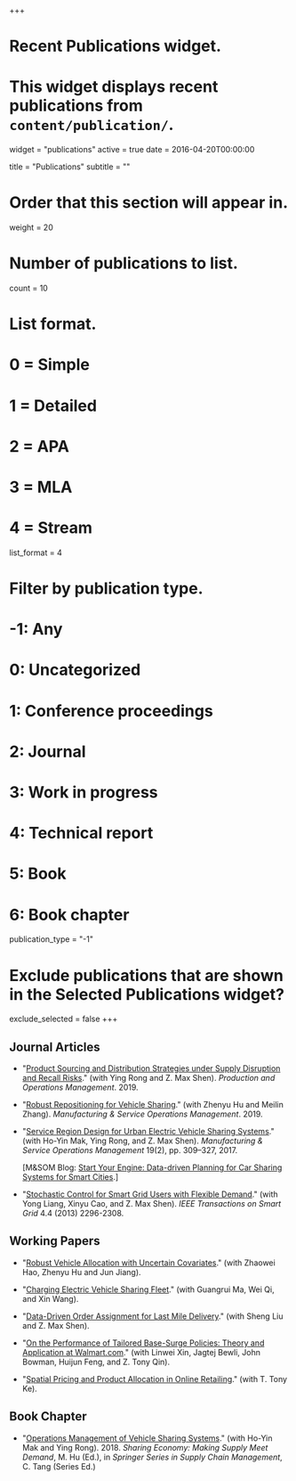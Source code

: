 +++
# Recent Publications widget.
# This widget displays recent publications from `content/publication/`.
widget = "publications"
active = true
date = 2016-04-20T00:00:00

title = "Publications"
subtitle = ""

# Order that this section will appear in.
weight = 20

# Number of publications to list.
count = 10

# List format.
#   0 = Simple
#   1 = Detailed
#   2 = APA
#   3 = MLA
#   4 = Stream
list_format = 4

# Filter by publication type.
# -1: Any
#  0: Uncategorized
#  1: Conference proceedings
#  2: Journal
#  3: Work in progress
#  4: Technical report
#  5: Book
#  6: Book chapter
publication_type = "-1"

# Exclude publications that are shown in the Selected Publications widget?
exclude_selected = false
+++
## Journal Articles
* "[Product Sourcing and Distribution Strategies under Supply Disruption and Recall Risks](https://doi.org/10.1111/poms.13065)." (with Ying Rong and Z. Max Shen). *Production and Operations Management*. 2019.


* "[Robust Repositioning for Vehicle Sharing](https://doi.org/10.1287/msom.2018.0734)." (with Zhenyu Hu and Meilin Zhang). *Manufacturing & Service Operations Management*. 2019.

* "[Service Region Design for Urban Electric Vehicle Sharing Systems](http://dx.doi.org/10.1287/msom.2016.0611)." (with Ho-Yin Mak, Ying Rong, and Z. Max Shen). *Manufacturing & Service Operations Management* 19(2), pp. 309–327, 2017.

	[M&SOM Blog: [Start Your Engine: Data-driven Planning for Car Sharing Systems for Smart Cities](https://www.informs.org/Blogs/M-SOM-Blogs/M-SOM-Review/Start-Your-Engine-Data-driven-Planning-for-Car-Sharing-Systems-for-Smart-Cities).]

* "[Stochastic Control for Smart Grid Users with Flexible Demand](https://ieeexplore.ieee.org/document/6558842)." (with Yong Liang, Xinyu Cao, and Z. Max Shen). *IEEE Transactions on Smart Grid* 4.4 (2013) 2296-2308.

## Working Papers
* "[Robust Vehicle Allocation with Uncertain Covariates](https://ssrn.com/abstract=3307337)." (with Zhaowei Hao, Zhenyu Hu and Jun Jiang).

* "[Charging Electric Vehicle Sharing Fleet](https://ssrn.com/abstract=3223735)." (with Guangrui Ma, Wei Qi, and Xin Wang).

* "[Data-Driven Order Assignment for Last Mile Delivery](https://ssrn.com/abstract=3179994)." (with Sheng Liu and Z. Max Shen).

* "[On the Performance of Tailored Base-Surge Policies: Theory and Application at Walmart.com](https://ssrn.com/abstract=3090177)." (with Linwei Xin, Jagtej Bewli, John Bowman, Huijun Feng, and Z. Tony Qin).

* "[Spatial Pricing and Product Allocation in Online Retailing](http://ssrn.com/abstract=2915470)." (with T. Tony Ke).

## Book Chapter
* "[Operations Management of Vehicle Sharing Systems](https://doi.org/10.1007/978-3-030-01863-4_19)." (with Ho-Yin Mak and Ying Rong). 2018. *Sharing Economy: Making Supply Meet Demand*, M. Hu (Ed.), in *Springer Series in Supply Chain Management*, C. Tang (Series Ed.)

